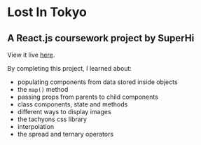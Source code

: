# Lost In Tokyo

## A React.js coursework project by SuperHi

View it live [here](https://mahouhou.github.io/lost-in-tokyo).

By completing this project, I learned about:
* populating components from data stored inside objects
* the `map()` method
* passing props from parents to child components
* class components, state and methods
* different ways to display images
* the tachyons css library
* interpolation
* the spread and ternary operators
